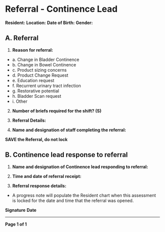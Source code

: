 # Referral - Continence Lead

**Resident:**
**Location:**
**Date of Birth:**
**Gender:**

## A. Referral

1. **Reason for referral:**
- a. Change in Bladder Continence
- b. Change in Bowel Continence
- c. Product sizing concerns
- d. Product Change Request
- e. Education request
- f. Recurrent urinary tract infection
- g. Restorative potential
- h. Bladder Scan request
- i. Other

2. **Number of briefs required for the shift? (S)**

3. **Referral Details:**

4. **Name and designation of staff completing the referral:**

**SAVE the Referral, do not lock**

## B. Continence lead response to referral

1. **Name and designation of Continence lead responding to referral:**

2. **Time and date of referral receipt:**

3. **Referral response details:**
- A progress note will populate the Resident chart when this assessment is locked for the date and time that the referral was opened.

**Signature**                                                                            **Date**

----

**Page 1 of 1**